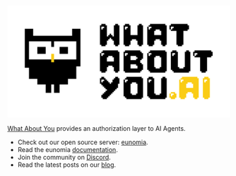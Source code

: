 <picture>
  <source media="(prefers-color-scheme: dark)" srcset="../assets/logo-sm-dark.svg">
  <img alt="What About You Logo" src="../assets/logo-sm.svg">
</picture>

[What About You][whataboutyou-website] provides an authorization layer to AI Agents.
* Check out our open source server: [eunomia][eunomia-github].
* Read the eunomia [documentation][eunomia-docs].
* Join the community on [Discord][discord].
* Read the latest posts on our [blog][whataboutyou-blog].

[whataboutyou-website]: https://whataboutyou.ai/
[whataboutyou-blog]: https://whataboutyou.ai/blog
[eunomia-github]: https://github.com/whataboutyou-ai/eunomia
[eunomia-docs]: https://whataboutyou-ai.github.io/eunomia/
[discord]: https://discord.gg/TyhGZtzg3G
